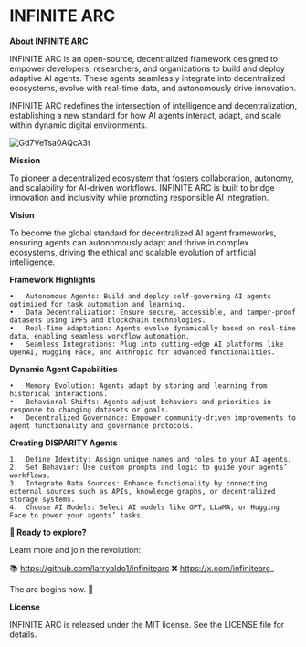 # INFINITE ARC

**About INFINITE ARC**

INFINITE ARC is an open-source, decentralized framework designed to empower developers, researchers, and organizations to build and deploy adaptive AI agents. These agents seamlessly integrate into decentralized ecosystems, evolve with real-time data, and autonomously drive innovation.

INFINITE ARC redefines the intersection of intelligence and decentralization, establishing a new standard for how AI agents interact, adapt, and scale within dynamic digital environments.

![Gd7VeTsa0AQcA3t](https://github.com/user-attachments/assets/975b63d8-8fa9-4dfe-b445-71fa4bedfb06)

**Mission**

To pioneer a decentralized ecosystem that fosters collaboration, autonomy, and scalability for AI-driven workflows. INFINITE ARC is built to bridge innovation and inclusivity while promoting responsible AI integration.

**Vision**

To become the global standard for decentralized AI agent frameworks, ensuring agents can autonomously adapt and thrive in complex ecosystems, driving the ethical and scalable evolution of artificial intelligence.

**Framework Highlights**

	•	Autonomous Agents: Build and deploy self-governing AI agents optimized for task automation and learning.
	•	Data Decentralization: Ensure secure, accessible, and tamper-proof datasets using IPFS and blockchain technologies.
	•	Real-Time Adaptation: Agents evolve dynamically based on real-time data, enabling seamless workflow automation.
	•	Seamless Integrations: Plug into cutting-edge AI platforms like OpenAI, Hugging Face, and Anthropic for advanced functionalities.

**Dynamic Agent Capabilities**

	•	Memory Evolution: Agents adapt by storing and learning from historical interactions.
	•	Behavioral Shifts: Agents adjust behaviors and priorities in response to changing datasets or goals.
	•	Decentralized Governance: Empower community-driven improvements to agent functionality and governance protocols.

**Creating DISPARITY Agents**

	1.	Define Identity: Assign unique names and roles to your AI agents.
	2.	Set Behavior: Use custom prompts and logic to guide your agents’ workflows.
	3.	Integrate Data Sources: Enhance functionality by connecting external sources such as APIs, knowledge graphs, or decentralized storage systems.
	4.	Choose AI Models: Select AI models like GPT, LLaMA, or Hugging Face to power your agents’ tasks.

**🔗 Ready to explore?**

Learn more and join the revolution:

📚 https://github.com/larryaldo1/infinitearc
❌ https://x.com/infinitearc_

The arc begins now. 🌌

**License**

INFINITE ARC is released under the MIT license. See the LICENSE file for details.
